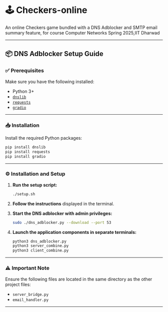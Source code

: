 
# 🕹️ Checkers-online  
An online Checkers game bundled with a DNS Adblocker and SMTP email summary feature, for course Computer Networks Spring 2025,IIT Dharwad

---

## 📦 DNS Adblocker Setup Guide

### ✅ Prerequisites

Make sure you have the following installed:

- Python 3+
- [`dnslib`](https://pypi.org/project/dnslib/)
- [`requests`](https://pypi.org/project/requests/)
- [`gradio`](https://pypi.org/project/gradio/)

---

### 📥 Installation

Install the required Python packages:

```bash
pip install dnslib 
pip install requests
pip install gradio
```

---

### ⚙️ Installation and Setup

1. **Run the setup script:**

    ```bash
    ./setup.sh
    ```

2. **Follow the instructions** displayed in the terminal.

3. **Start the DNS adblocker with admin privileges:**

    ```bash
    sudo ./dns_adblocker.py --download --port 53
    ```

4. **Launch the application components in separate terminals:**

    ```bash
    python3 dns_adblocker.py
    python3 server_combine.py
    python3 client_combine.py
    ```

---

### ⚠️ Important Note

Ensure the following files are located in the same directory as the other project files:

- `server_bridge.py`
- `email_handler.py`

---





